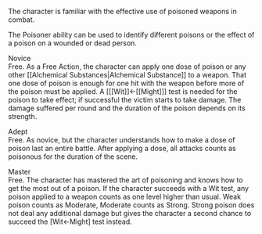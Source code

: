 The character is familiar with the effective use of poisoned weapons in combat.

The Poisoner ability can be used to identify different poisons or the effect of a poison on a wounded or dead person.

Novice<br>Free. As a Free Action, the character can apply one dose of poison or any other [[Alchemical Substances|Alchemical Substance]] to a weapon. That one dose of poison is enough for one hit with the weapon before more of the poison must be applied. A \[[[Wit]]←[[Might]]\] test is needed for the poison to take effect; if successful the victim starts to take damage. The damage suffered per round and the duration of the poison depends on its strength.

Adept<br>Free. As novice, but the character understands how to make a dose of poison last an entire battle. After applying a dose, all attacks counts as poisonous for the duration of the scene.

Master<br>Free. The character has mastered the art of poisoning and knows how to get the most out of a poison. If the character succeeds with a Wit test, any poison applied to a weapon counts as one level higher than usual. Weak poison counts as Moderate, Moderate counts as Strong. Strong poison does not deal any additional damage but gives the character a second chance to succeed the \[Wit←Might\] test instead.